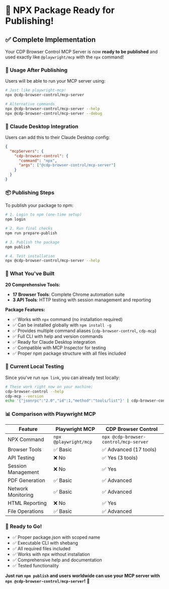 # 🎉 NPX Package Ready for Publishing!

## ✅ **Complete Implementation**

Your CDP Browser Control MCP Server is now **ready to be published** and used exactly like `@playwright/mcp` with the `npx` command!

### 🚀 **Usage After Publishing**

Users will be able to run your MCP server using:

```bash
# Just like playwright-mcp!
npx @cdp-browser-control/mcp-server

# Alternative commands
npx @cdp-browser-control/mcp-server --help
npx @cdp-browser-control/mcp-server --debug
```

### 🔧 **Claude Desktop Integration**

Users can add this to their Claude Desktop config:

```json
{
  "mcpServers": {
    "cdp-browser-control": {
      "command": "npx",
      "args": ["@cdp-browser-control/mcp-server"]
    }
  }
}
```

### 📦 **Publishing Steps**

To publish your package to npm:

```bash
# 1. Login to npm (one-time setup)
npm login

# 2. Run final checks
npm run prepare-publish

# 3. Publish the package
npm publish

# 4. Test installation
npx @cdp-browser-control/mcp-server --help
```

### 🌟 **What You've Built**

**20 Comprehensive Tools:**
- **17 Browser Tools**: Complete Chrome automation suite
- **3 API Tools**: HTTP testing with session management and reporting

**Package Features:**
- ✅ Works with `npx` command (no installation required)
- ✅ Can be installed globally with `npm install -g`
- ✅ Provides multiple command aliases (`cdp-browser-control`, `cdp-mcp`)
- ✅ Full CLI with help and version commands
- ✅ Ready for Claude Desktop integration
- ✅ Compatible with MCP Inspector for testing
- ✅ Proper npm package structure with all files included

### 🔄 **Current Local Testing**

Since you've run `npm link`, you can already test locally:

```bash
# These work right now on your machine:
cdp-browser-control --help
cdp-mcp --version
echo '{"jsonrpc":"2.0","id":1,"method":"tools/list"}' | cdp-browser-control
```

### 📊 **Comparison with Playwright MCP**

| Feature | Playwright MCP | CDP Browser Control |
|---------|---------------|-------------------------|
| NPX Command | `npx @playwright/mcp` | `npx @cdp-browser-control/mcp-server` |
| Browser Tools | ✅ Basic | ✅ Advanced (17 tools) |
| API Testing | ❌ No | ✅ Yes (3 tools) |
| Session Management | ❌ No | ✅ Yes |
| PDF Generation | ✅ Basic | ✅ Advanced |
| Network Monitoring | ✅ Basic | ✅ Advanced |
| HTML Reporting | ❌ No | ✅ Yes |
| File Operations | ✅ Basic | ✅ Advanced |

### 🎯 **Ready to Go!**

- ✅ Proper package.json with scoped name
- ✅ Executable CLI with shebang
- ✅ All required files included  
- ✅ Works with npx without installation
- ✅ Comprehensive help and documentation
- ✅ Tested functionality

**Just run `npm publish` and users worldwide can use your MCP server with `npx @cdp-browser-control/mcp-server`!** 🚀
